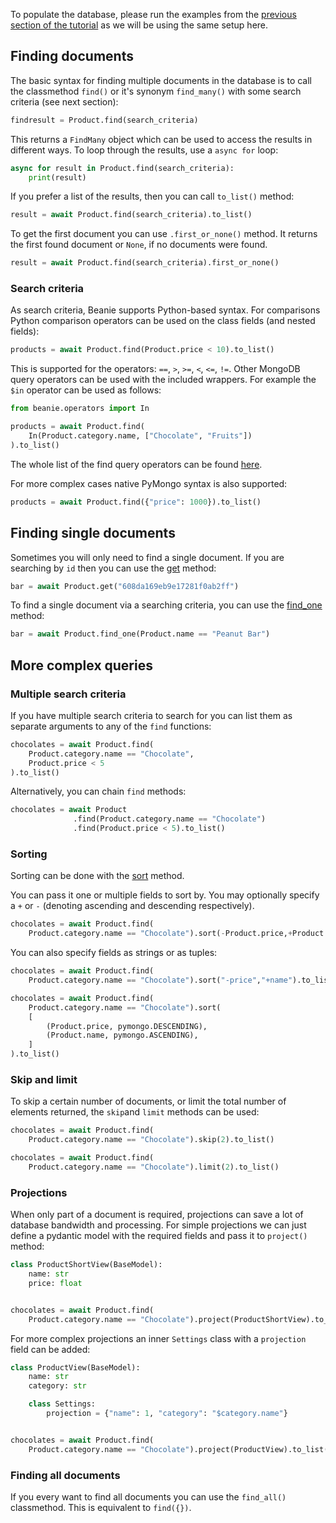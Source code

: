 To populate the database, please run the examples from the [previous section of the tutorial](inserting-into-the-database.md) as we will be using the same setup here.

## Finding documents

The basic syntax for finding multiple documents in the database is to call the classmethod `find()` or it's synonym `find_many()` with some search criteria (see next section): 

```python
findresult = Product.find(search_criteria)
```

This returns a `FindMany` object which can be used to access the results in different ways. To loop through the results, use a `async for` loop:

```python
async for result in Product.find(search_criteria):
    print(result)
```

If you prefer a list of the results, then you can call `to_list()` method:

```python
result = await Product.find(search_criteria).to_list()
```

To get the first document you can use `.first_or_none()` method. It returns the first found document or `None`, if no documents were found.

```python
result = await Product.find(search_criteria).first_or_none()
```

### Search criteria

As search criteria, Beanie supports Python-based syntax.
For comparisons Python comparison operators can be used on the class fields (and nested
fields):

```python
products = await Product.find(Product.price < 10).to_list()
```

This is supported for the operators: `==`, `>`, `>=`, `<`, `<=`, `!=`.
Other MongoDB query operators can be used with the included wrappers. For example the `$in` operator can be used as follows:

```python
from beanie.operators import In

products = await Product.find(
    In(Product.category.name, ["Chocolate", "Fruits"])
).to_list()
```

The whole list of the find query operators can be found [here](/beanie/api-documentation/operators/find).

For more complex cases native PyMongo syntax is also supported:

```python
products = await Product.find({"price": 1000}).to_list()
```

## Finding single documents

Sometimes you will only need to find a single document. If you are searching by `id` then you can use the [get](/beanie/api-documentation/document/#documentget) method:

```python
bar = await Product.get("608da169eb9e17281f0ab2ff")
```

To find a single document via a searching criteria, you can use the [find_one](/beanie/api-documentation/document/#documentfind_one) method:

```python
bar = await Product.find_one(Product.name == "Peanut Bar")
```

## More complex queries

### Multiple search criteria

If you have multiple search criteria to search for you can list them as separate arguments to any of the `find` functions:

```python
chocolates = await Product.find(
    Product.category.name == "Chocolate",
    Product.price < 5
).to_list()
```


Alternatively, you can chain `find` methods:

```python
chocolates = await Product
              .find(Product.category.name == "Chocolate")
              .find(Product.price < 5).to_list()
```

### Sorting

Sorting can be done with the [sort](/api-documentation/query#sort) method.

You can pass it one or multiple fields to sort by. You may optionally specify a `+` or `-` (denoting ascending and descending respectively).

```python
chocolates = await Product.find(
    Product.category.name == "Chocolate").sort(-Product.price,+Product.name).to_list()
```

You can also specify fields as strings or as tuples:

```python
chocolates = await Product.find(
    Product.category.name == "Chocolate").sort("-price","+name").to_list()

chocolates = await Product.find(
    Product.category.name == "Chocolate").sort(
    [
        (Product.price, pymongo.DESCENDING),
        (Product.name, pymongo.ASCENDING),
    ]
).to_list()
```

### Skip and limit

To skip a certain number of documents, or limit the total number of elements returned, the `skip`and `limit` methods can be used:
```python
chocolates = await Product.find(
    Product.category.name == "Chocolate").skip(2).to_list()

chocolates = await Product.find(
    Product.category.name == "Chocolate").limit(2).to_list()
```

### Projections

When only part of a document is required, projections can save a lot of database bandwidth and processing.
For simple projections we can just define a pydantic model with the required fields and pass it to `project()` method:

```python
class ProductShortView(BaseModel):
    name: str
    price: float


chocolates = await Product.find(
    Product.category.name == "Chocolate").project(ProductShortView).to_list()
```

For more complex projections an inner `Settings` class with a `projection` field can be added:

```python
class ProductView(BaseModel):
    name: str
    category: str

    class Settings:
        projection = {"name": 1, "category": "$category.name"}


chocolates = await Product.find(
    Product.category.name == "Chocolate").project(ProductView).to_list()
```

### Finding all documents

If you every want to find all documents you can use the `find_all()` classmethod. This is equivalent to `find({})`.
